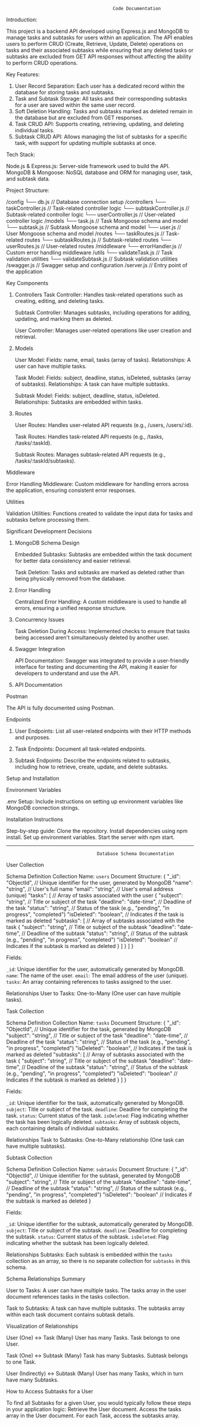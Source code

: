                                             Code Documentation

Introduction:

This project is a backend API developed using Express.js and MongoDB to manage tasks and subtasks for users within an application. The API enables users to perform CRUD (Create, Retrieve, Update, Delete) operations on tasks and their associated subtasks while ensuring that any deleted tasks or subtasks are excluded from GET API responses without affecting the ability to perform CRUD operations.

Key Features:

1. User Record Separation: Each user has a dedicated record within the database for storing tasks and subtasks.
2. Task and Subtask Storage: All tasks and their corresponding subtasks for a user are saved within the same user record.
3. Soft Deletion Handling: Tasks and subtasks marked as deleted remain in the database but are excluded from GET responses.
4. Task CRUD API: Supports creating, retrieving, updating, and deleting individual tasks.
5. Subtask CRUD API: Allows managing the list of subtasks for a specific task, with support for updating multiple subtasks at once.
   
Tech Stack:

Node.js & Express.js: Server-side framework used to build the API.
MongoDB & Mongoose: NoSQL database and ORM for managing user, task, and subtask data.

Project Structure:

/config
  └── db.js             // Database connection setup
/controllers
  └── taskController.js // Task-related controller logic
  └── subtaskController.js // Subtask-related controller logic
  └── userController.js // User-related controller logic
/models
  └── task.js           // Task Mongoose schema and model
  └── subtask.js        // Subtask Mongoose schema and model
  └── user.js           // User Mongoose schema and model
/routes
  └── taskRoutes.js     // Task-related routes
  └── subtaskRoutes.js  // Subtask-related routes
  └── userRoutes.js     // User-related routes
/middleware
  └── errorHandler.js   // Custom error handling middleware
/utils
  └── validateTask.js   // Task validation utilities
  └── validateSubtask.js // Subtask validation utilities
/swagger.js             // Swagger setup and configuration
/server.js              // Entry point of the application

Key Components

1. Controllers
   Task Controller: Handles task-related operations such as creating, editing, and deleting tasks.

   Subtask Controller: Manages subtasks, including operations for adding, updating, and marking them as deleted.

   User Controller: Manages user-related operations like user creation and retrieval.

2. Models

   User Model:
   Fields: name, email, tasks (array of tasks).
   Relationships: A user can have multiple tasks.

   Task Model:
   Fields: subject, deadline, status, isDeleted, subtasks (array of subtasks).
   Relationships: A task can have multiple subtasks.

   Subtask Model:
   Fields: subject, deadline, status, isDeleted.
   Relationships: Subtasks are embedded within tasks.

3. Routes

   User Routes: Handles user-related API requests (e.g., /users, /users/:id).

   Task Routes: Handles task-related API requests (e.g., /tasks, /tasks/:taskId).

   Subtask Routes: Manages subtask-related API requests (e.g., /tasks/:taskId/subtasks).

Middleware

Error Handling Middleware: Custom middleware for handling errors across the application, ensuring consistent error responses.

Utilities

Validation Utilities: Functions created to validate the input data for tasks and subtasks before processing them.

Significant Development Decisions

1. MongoDB Schema Design

   Embedded Subtasks: Subtasks are embedded within the task document for better data consistency and easier retrieval.

   Task Deletion: Tasks and subtasks are marked as deleted rather than being physically removed from the database.

2. Error Handling

   Centralized Error Handling: A custom middleware is used to handle all errors, ensuring a unified response structure.

3. Concurrency Issues

   Task Deletion During Access: Implemented checks to ensure that tasks being accessed aren't simultaneously deleted by another user.

4. Swagger Integration

   API Documentation: Swagger was integrated to provide a user-friendly interface for testing and documenting the API, making it easier for developers to understand and use the API.

5. API Documentation

Postman

The API is fully documented using Postman.

Endpoints

1. User Endpoints: List all user-related endpoints with their HTTP methods and purposes.

2. Task Endpoints: Document all task-related endpoints.

3. Subtask Endpoints: Describe the endpoints related to subtasks, including how to retrieve, create, update, and delete subtasks.

Setup and Installation

Environment Variables

.env Setup: Include instructions on setting up environment variables like MongoDB connection strings.

Installation Instructions

Step-by-step guide:
Clone the repository.
Install dependencies using npm install.
Set up environment variables.
Start the server with npm start.


***************************************************************************************************************


                                      Database Schema Documentation

User Collection

Schema Definition
Collection Name: `users`
Document Structure:
{
  "_id": "ObjectId",  // Unique identifier for the user, generated by MongoDB
  "name": "string",   // User's full name
  "email": "string",  // User's email address (unique)
  "tasks": [          // Array of tasks associated with the user
    {
      "subject": "string",             // Title or subject of the task
      "deadline": "date-time",         // Deadline of the task
      "status": "string",              // Status of the task (e.g., "pending", "in progress", "completed")
      "isDeleted": "boolean",          // Indicates if the task is marked as deleted
      "subtasks": [                   // Array of subtasks associated with the task
        {
          "subject": "string",         // Title or subject of the subtask
          "deadline": "date-time",     // Deadline of the subtask
          "status": "string",          // Status of the subtask (e.g., "pending", "in progress", "completed")
          "isDeleted": "boolean"       // Indicates if the subtask is marked as deleted
        }
      ]
    }
  ]
}


Fields:

`_id`: Unique identifier for the user, automatically generated by MongoDB.
`name`: The name of the user.
`email`: The email address of the user (unique).
`tasks`: An array containing references to tasks assigned to the user.

Relationships
User to Tasks: One-to-Many (One user can have multiple tasks).


Task Collection

Schema Definition
Collection Name: `tasks`
Document Structure:
{
  "_id": "ObjectId",  // Unique identifier for the task, generated by MongoDB
  "subject": "string",             // Title or subject of the task
  "deadline": "date-time",         // Deadline of the task
  "status": "string",              // Status of the task (e.g., "pending", "in progress", "completed")
  "isDeleted": "boolean",          // Indicates if the task is marked as deleted
  "subtasks": [                   // Array of subtasks associated with the task
    {
      "subject": "string",         // Title or subject of the subtask
      "deadline": "date-time",     // Deadline of the subtask
      "status": "string",          // Status of the subtask (e.g., "pending", "in progress", "completed")
      "isDeleted": "boolean"       // Indicates if the subtask is marked as deleted
    }
  ]
}


Fields:

`_id`: Unique identifier for the task, automatically generated by MongoDB.
`subject`: Title or subject of the task.
`deadline`: Deadline for completing the task.
`status`: Current status of the task.
`isDeleted`: Flag indicating whether the task has been logically deleted.
`subtasks`: Array of subtask objects, each containing details of individual subtasks.

Relationships
Task to Subtasks: One-to-Many relationship (One task can have multiple subtasks).


Subtask Collection

Schema Definition
Collection Name: `subtasks`
Document Structure:
{
  "_id": "ObjectId",            // Unique identifier for the subtask, generated by MongoDB
  "subject": "string",          // Title or subject of the subtask
  "deadline": "date-time",      // Deadline of the subtask
  "status": "string",           // Status of the subtask (e.g., "pending", "in progress", "completed")
  "isDeleted": "boolean"        // Indicates if the subtask is marked as deleted
}


Fields:

`_id`: Unique identifier for the subtask, automatically generated by MongoDB.
`subject`: Title or subject of the subtask.
`deadline`: Deadline for completing the subtask.
`status`: Current status of the subtask.
`isDeleted`: Flag indicating whether the subtask has been logically deleted.

Relationships
Subtasks: Each subtask is embedded within the `tasks` collection as an array, so there is no separate collection for `subtasks` in this schema.


Schema Relationships Summary

User to Tasks: A user can have multiple tasks. The tasks array in the user document references tasks in the tasks collection.

Task to Subtasks: A task can have multiple subtasks. The subtasks array within each task document contains subtask details.


Visualization of Relationships

User (One) ↔ Task (Many)
  User has many Tasks.
  Task belongs to one User.

Task (One) ↔ Subtask (Many)
  Task has many Subtasks.
  Subtask belongs to one Task.

User (Indirectly) ↔ Subtask (Many)
  User has many Tasks, which in turn have many Subtasks.


How to Access Subtasks for a User

To find all Subtasks for a given User, you would typically follow these steps in your application logic:
Retrieve the User document.
Access the tasks array in the User document.
For each Task, access the subtasks array.
